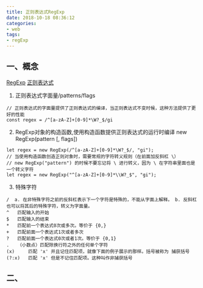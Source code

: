 ```yaml
---
title: 正则表达式RegExp
date: 2018-10-18 08:36:12
categories: 
- web
tags:
- regExp
---
```


## 一、概念
[RegExp](https://developer.mozilla.org/en-US/docs/Web/JavaScript/Reference/Global_Objects/RegExp) 
[正则表达式](https://developer.mozilla.org/zh-CN/docs/Web/JavaScript/Guide/Regular_Expressions)
1. 正则表达式字面量/patterns/flags
```
// 正则表达式的字面量提供了正则表达式的编译，当正则表达式不变时候，这种方法提供了更好的性能
const regex = /^[a-zA-Z]+[0-9]*\W?_$/gi
```
2. RegExp对象的构造函数,使用构造函数提供正则表达式的运行时编译 new RegExp(pattern [, flags])
```
let regex = new RegExp(/^[a-zA-Z]+[0-9]*\W?_$/, "gi");
// 当使用构造函数创造正则对象时，需要常规的字符转义规则（在前面加反斜杠 \）
// new RegExp("pattern") 的时候不要忘记将 \ 进行转义，因为 \ 在字符串里面也是一个转义字符
let regex = new RegExp("^[a-zA-Z]+[0-9]*\\W?_$", "gi");
```
3. 特殊字符
```
/  a. 在非特殊字符之前的反斜杠表示下一个字符是特殊的，不能从字面上解释。 b. 反斜杠也可以将其后的特殊字符，转义为字面量。
^   匹配输入的开始
$   匹配输入的结束
*   匹配前一个表达式0次或多次。等价于 {0,}
+   匹配前面一个表达式1次或者多次
?   匹配前面一个表达式0次或者1次。等价于 {0,1}
.   （小数点）匹配除换行符之外的任何单个字符
(x)     匹配 'x' 并且记住匹配项，就像下面的例子展示的那样。括号被称为 捕获括号
(?:x)   匹配 'x' 但是不记住匹配项。这种叫作非捕获括号
```
## 二、
